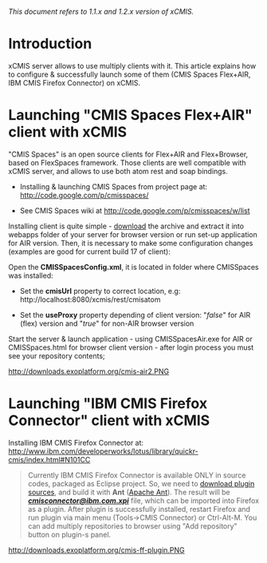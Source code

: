 _This document refers to 1.1.x and 1.2.x version of xCMIS._


# Introduction #

xCMIS server allows to use multiply clients with it. This article explains how to configure & successfully launch some of them (CMIS Spaces Flex+AIR, IBM CMIS Firefox Connector) on xCMIS.


# Launching "CMIS Spaces Flex+AIR" client with xCMIS #

"CMIS Spaces" is an open source clients for Flex+AIR and Flex+Browser, based on FlexSpaces framework.
Those clients are well compatible with xCMIS server, and allows to use both atom rest and soap bindings.

  * Installing & launching CMIS Spaces from project page at: http://code.google.com/p/cmisspaces/

  * See CMIS Spaces wiki at http://code.google.com/p/cmisspaces/w/list

Installing client is quite simple - [download](http://code.google.com/p/cmisspaces/downloads/list) the archive and extract it into webapps folder of your server for browser version or run set-up application for AIR version. Then, it is necessary to make some configuration changes (examples are good for current build 17 of client):

Open the **CMISSpacesConfig.xml**, it is located in folder where CMISSpaces was installed:

  * Set the **cmisUrl** property to correct location, e.g: http://localhost:8080/xcmis/rest/cmisatom

  * Set the **useProxy** property depending of client version: "_false_" for AIR (flex) version and "_true_" for non-AIR browser version

Start the server & launch application - using CMISSpacesAir.exe for AIR or CMISSpaces.html for browser client version - after login process you must see your repository contents;

http://downloads.exoplatform.org/cmis-air2.PNG


# Launching "IBM CMIS Firefox Connector" client with xCMIS #

Installing IBM CMIS Firefox Connector at: http://www.ibm.com/developerworks/lotus/library/quickr-cmis/index.html#N101CC

> Currently IBM CMIS Firefox Connector is available ONLY in source codes, packaged as Eclipse project. So, we need to [download plugin sources](http://www.ibm.com/developerworks/lotus/library/quickr-cmis/index.html#download), and build it with **Ant** ([Apache Ant](http://ant.apache.org/)). The result will be _**cmisconnector@ibm.com.xpi**_ file, which can be imported into Firefox as a plugin. After plugin is successfully installed, restart Firefox and run plugin via main menu (Tools->CMIS Connector) or Ctrl-Alt-M.  You can add multiply repositories to browser using "Add repository" button on plugin-s panel.

http://downloads.exoplatform.org/cmis-ff-plugin.PNG